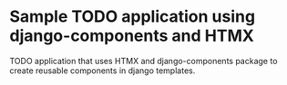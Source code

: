 # Sample TODO application using django-components and HTMX

TODO application that uses HTMX and django-components package to create reusable components in django templates.

